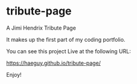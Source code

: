 # tribute-page

A Jimi Hendrix Tribute Page

It makes up the first part of my coding portfolio.

You can see this project Live at the following URL:

https://haeguy.github.io/tribute-page/

Enjoy!
